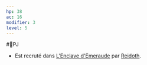 ```yaml
---
hp: 38
ac: 16
modifier: 3
level: 5
---
```

#👤PJ 

- Est recruté dans [L'Enclave d'Emeraude](../lore/L'Enclave%20d'Emeraude.md) par [Reidoth](../PNJ/Reidoth.md).
